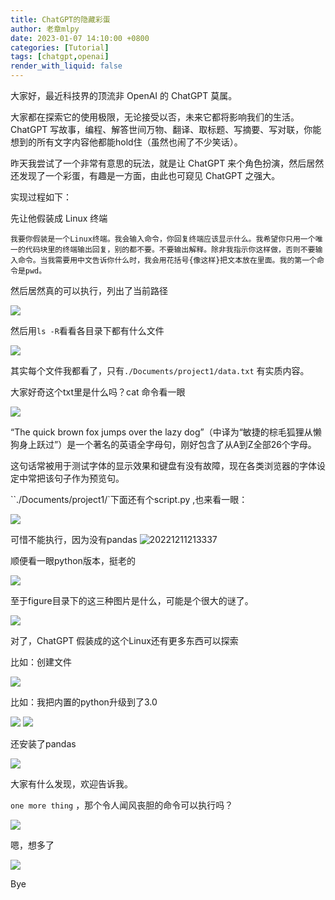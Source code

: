 ```yaml
---
title: ChatGPT的隐藏彩蛋
author: 老章mlpy
date: 2023-01-07 14:10:00 +0800
categories: [Tutorial]
tags: [chatgpt,openai]
render_with_liquid: false
---
```


大家好，最近科技界的顶流非 OpenAI 的 ChatGPT 莫属。

大家都在探索它的使用极限，无论接受以否，未来它都将影响我们的生活。ChatGPT 写故事，编程、解答世间万物、翻译、取标题、写摘要、写对联，你能想到的所有文字内容他都能hold住（虽然也闹了不少笑话）。

昨天我尝试了一个非常有意思的玩法，就是让 ChatGPT 来个角色扮演，然后居然还发现了一个彩蛋，有趣是一方面，由此也可窥见 ChatGPT 之强大。

实现过程如下：

先让他假装成 Linux 终端

```
我要你假装是一个Linux终端。我会输入命令，你回复终端应该显示什么。我希望你只用一个唯一的代码块里的终端输出回复，别的都不要。不要输出解释。除非我指示你这样做，否则不要输入命令。当我需要用中文告诉你什么时，我会用花括号{像这样}把文本放在里面。我的第一个命令是pwd。
```

然后居然真的可以执行，列出了当前路径

![](https://my-wechat.oss-cn-beijing.aliyuncs.com/20221211205338.png)


然后用`ls -R`看看各目录下都有什么文件

![](https://my-wechat.oss-cn-beijing.aliyuncs.com/20221211210135.png)


其实每个文件我都看了，只有`./Documents/project1/data.txt` 有实质内容。

大家好奇这个txt里是什么吗？cat 命令看一眼


![](https://my-wechat.oss-cn-beijing.aliyuncs.com/20221211205633.png)


“The quick brown fox jumps over the lazy dog”（中译为“敏捷的棕毛狐狸从懒狗身上跃过”）是一个著名的英语全字母句，刚好包含了从A到Z全部26个字母。

这句话常被用于测试字体的显示效果和键盘有没有故障，现在各类浏览器的字体设定中常把该句子作为预览句。


``./Documents/project1/`下面还有个script.py ,也来看一眼：

![](https://my-wechat.oss-cn-beijing.aliyuncs.com/20221211205741.png)


可惜不能执行，因为没有pandas
![20221211213337](https://my-wechat.oss-cn-beijing.aliyuncs.com/20221211213337.png)


顺便看一眼python版本，挺老的

![](https://my-wechat.oss-cn-beijing.aliyuncs.com/20221211213413.png)

至于figure目录下的这三种图片是什么，可能是个很大的谜了。

![](https://my-wechat.oss-cn-beijing.aliyuncs.com/20221211205902.png)




对了，ChatGPT 假装成的这个Linux还有更多东西可以探索

比如：创建文件

![](https://my-wechat.oss-cn-beijing.aliyuncs.com/20221211223047.png)


比如：我把内置的python升级到了3.0

![](https://my-wechat.oss-cn-beijing.aliyuncs.com/20221211224306.png)
![](https://my-wechat.oss-cn-beijing.aliyuncs.com/20221211224323.png)

还安装了pandas

![](https://my-wechat.oss-cn-beijing.aliyuncs.com/20221211224348.png)

大家有什么发现，欢迎告诉我。


`one more thing` ，那个令人闻风丧胆的命令可以执行吗？

![](https://my-wechat.oss-cn-beijing.aliyuncs.com/20221211221822.png)


嗯，想多了

![](https://my-wechat.oss-cn-beijing.aliyuncs.com/20221211221858.png)

Bye